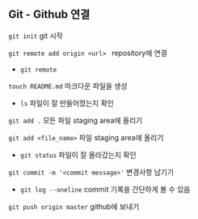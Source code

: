 ## Git - Github 연결

`git init` git 시작

`git remote add origin <url> ` repository에 연결

- `git remote`

`touch README.md` 마크다운 파일을 생성

- `ls` 파일이 잘 만들어졌는지 확인

`git add .`  모든 파일 staging area에 올리기

`git add <file_name>` 파일 staging area에 올리기

- `git status` 파일이 잘 올라갔는지 확인

`git commit -m '<commit message>'`  변경사항 남기기

- `git log --oneline`  commit 기록을 간단하게 볼 수 있음

`git push origin master`  github에 보내기